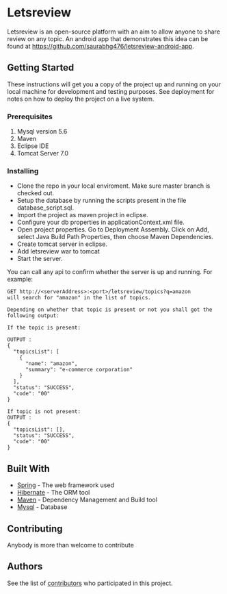 # Letsreview

Letsreview is an open-source platform with an aim to allow anyone to share review on any topic. An android app that demonstrates this idea can be found at https://github.com/saurabhg476/letsreview-android-app.

## Getting Started

These instructions will get you a copy of the project up and running on your local machine for development and testing purposes. See deployment for notes on how to deploy the project on a live system.

### Prerequisites

1. Mysql version 5.6 
2. Maven 
3. Eclipse IDE 
4. Tomcat Server 7.0

### Installing

* Clone the repo in your local enviroment. Make sure master branch is checked out.
* Setup the database by running the scripts present in the file database_script.sql.
* Import the project as maven project in eclipse.
* Configure your db properties in applicationContext.xml file.
* Open project properties. Go to Deployment Assembly. Click on Add, select Java Build Path Properties, then choose Maven Dependencies.
* Create tomcat server in eclipse.
* Add letsreview war to tomcat
* Start the server.

You can call any api to confirm whether the server is up and running. 
For example:
```
GET http://<serverAddress>:<port>/letsreview/topics?q=amazon
will search for "amazon" in the list of topics.

Depending on whether that topic is present or not you shall got the following output:

If the topic is present:

OUTPUT : 
{
  "topicsList": [
    {
      "name": "amazon",
      "summary": "e-commerce corporation"
    }
  ],
  "status": "SUCCESS",
  "code": "00"
}

If topic is not present:
OUTPUT : 
{
  "topicsList": [],
  "status": "SUCCESS",
  "code": "00"
}

```
## Built With

* [Spring](https://spring.io/docs) - The web framework used
* [Hibernate](http://hibernate.org/orm/) - The ORM tool
* [Maven](https://maven.apache.org/) - Dependency Management and Build tool
* [Mysql](https://dev.mysql.com/doc/) - Database

## Contributing

Anybody is more than welcome to contribute

## Authors

See the list of [contributors](https://github.com/your/project/contributors) who participated in this project.


